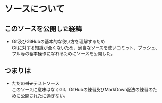 # ソースについて  
## このソースを公開した経緯
 - Git及びGitHubの基本的な使い方を理解するため  
  Gitに対する知識が全くないため、適当なソースを使いコミット、プッシュ、プル等の基本操作になれるためにソースを公開した。

 ## つまりは
  - ただの~~ゴミ~~テストソース  
  このソースに意味はなくGit、GitHubの練習及びMarkDown記法の練習のために公開されたに過ぎない。